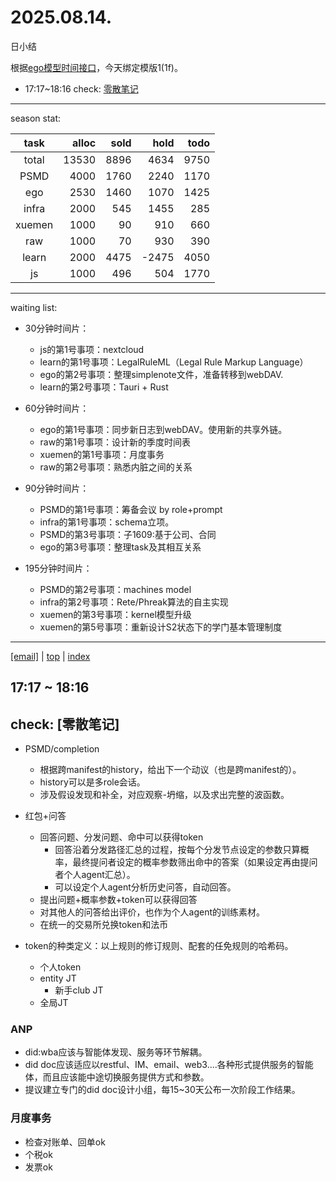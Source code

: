 # 2025.08.14.
日小结

<a id="top"></a>
根据[ego模型时间接口](https://gitee.com/hyg/blog/blob/master/timeflow.md)，今天绑定模版1(1f)。

<a id="index"></a>
- 17:17~18:16	check: [零散笔记](#20250814171700)

---
season stat:

| task | alloc | sold | hold | todo |
| :---: | ---: | ---: | ---: | ---: |
| total | 13530 | 8896 | 4634 | 9750 |
| PSMD | 4000 | 1760 | 2240 | 1170 |
| ego | 2530 | 1460 | 1070 | 1425 |
| infra | 2000 | 545 | 1455 | 285 |
| xuemen | 1000 | 90 | 910 | 660 |
| raw | 1000 | 70 | 930 | 390 |
| learn | 2000 | 4475 | -2475 | 4050 |
| js | 1000 | 496 | 504 | 1770 |

---
waiting list:


- 30分钟时间片：
  - js的第1号事项：nextcloud
  - learn的第1号事项：LegalRuleML（Legal Rule Markup Language）
  - ego的第2号事项：整理simplenote文件，准备转移到webDAV.
  - learn的第2号事项：Tauri + Rust

- 60分钟时间片：
  - ego的第1号事项：同步新日志到webDAV。使用新的共享外链。
  - raw的第1号事项：设计新的季度时间表
  - xuemen的第1号事项：月度事务
  - raw的第2号事项：熟悉内脏之间的关系

- 90分钟时间片：
  - PSMD的第1号事项：筹备会议 by role+prompt
  - infra的第1号事项：schema立项。
  - PSMD的第3号事项：子1609:基于公司、合同
  - ego的第3号事项：整理task及其相互关系

- 195分钟时间片：
  - PSMD的第2号事项：machines model
  - infra的第2号事项：Rete/Phreak算法的自主实现
  - xuemen的第3号事项：kernel模型升级
  - xuemen的第5号事项：重新设计S2状态下的学门基本管理制度

---
<a href="mailto:huangyg@mars22.com?subject=关于2025.08.14.[无名任务]任务&body=日期: 2025.08.14.%0D%0A序号: 5%0D%0A手稿:../../draft/2025/20250814.01.md%0D%0A---请勿修改邮件主题及以上内容 从下一行开始写您的想法---%0D%0A">[email]</a> | [top](#top) | [index](#index)
<a id="20250814171700"></a>
## 17:17 ~ 18:16
## check: [零散笔记]

- PSMD/completion
	- 根据跨manifest的history，给出下一个动议（也是跨manifest的）。
	- history可以是多role会话。
	- 涉及假设发现和补全，对应观察-坍缩，以及求出完整的波函数。

- 红包+问答
	- 回答问题、分发问题、命中可以获得token
		- 回答沿着分发路径汇总的过程，按每个分发节点设定的参数只算概率，最终提问者设定的概率参数筛出命中的答案（如果设定再由提问者个人agent汇总）。
		- 可以设定个人agent分析历史问答，自动回答。
	- 提出问题+概率参数+token可以获得回答
	- 对其他人的问答给出评价，也作为个人agent的训练素材。
	- 在统一的交易所兑换token和法币

- token的种类定义：以上规则的修订规则、配套的任免规则的哈希码。
	- 个人token
	- entity JT
		- 新手club JT
	- 全局JT

### ANP

- did:wba应该与智能体发现、服务等环节解耦。
- did doc应该适应以restful、IM、email、web3....各种形式提供服务的智能体，而且应该能中途切换服务提供方式和参数。
- 提议建立专门的did doc设计小组，每15~30天公布一次阶段工作结果。

### 月度事务

- 检查对账单、回单ok
- 个税ok
- 发票ok
